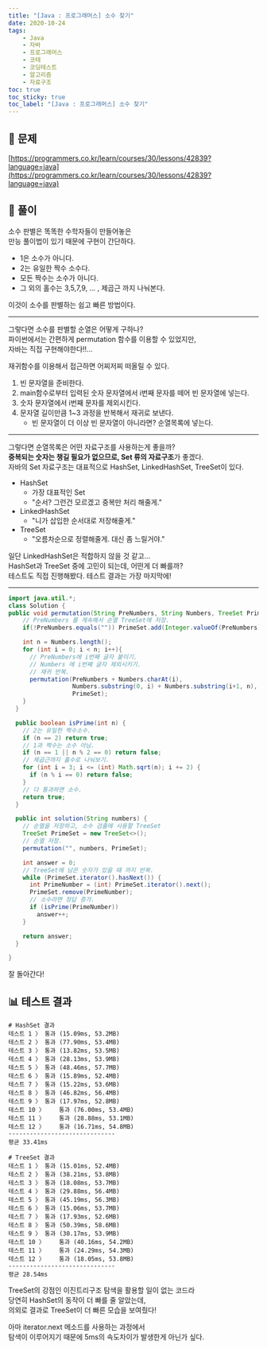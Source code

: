 ```yaml
---
title: "[Java : 프로그래머스] 소수 찾기"
date: 2020-10-24
tags:
    - Java
    - 자바
    - 프로그래머스
    - 코테
    - 코딩테스트
    - 알고리즘
    - 자료구조
toc: true
toc_sticky: true
toc_label: "[Java : 프로그래머스] 소수 찾기"
---
```

## 📝 문제
[https://programmers.co.kr/learn/courses/30/lessons/42839?language=java](https://programmers.co.kr/learn/courses/30/lessons/42839?language=java)

## 🎯 풀이
소수 판별은 똑똑한 수학자들이 만들어놓은  
만능 풀이법이 있기 때문에 구현이 간단하다.  

- 1은 소수가 아니다.
- 2는 유일한 짝수 소수다.
- 모든 짝수는 소수가 아니다.
- 그 외의 홀수는 3,5,7,9, ... , 제곱근 까지 나눠본다.

이것이 소수를 판별하는 쉽고 빠른 방법이다.  

---

그렇다면 소수를 판별할 순열은 어떻게 구하나?  
파이썬에서는 간편하게 permutation 함수를 이용할 수 있었지만,  
자바는 직접 구현해야한다!!...  
  
재귀함수를 이용해서 접근하면 어찌저찌 떠올릴 수 있다.  

1. 빈 문자열을 준비한다.
2. main함수로부터 입력된 숫자 문자열에서 i번째 문자를 떼어 빈 문자열에 넣는다.
3. 숫자 문자열에서 i번째 문자를 제외시킨다.
4. 문자열 길이만큼 1~3 과정을 반복해서 재귀로 보낸다.
    - 빈 문자열이 더 이상 빈 문자열이 아니라면? 순열목록에 넣는다.

---

그렇다면 순열목록은 어떤 자료구조를 사용하는게 좋을까?  
**중복되는 숫자는 챙길 필요가 없으므로, Set 류의 자료구조**가 좋겠다.  
자바의 Set 자료구조는 대표적으로 HashSet, LinkedHashSet, TreeSet이 있다.  
  
- HashSet
    - 가장 대표적인 Set
    - "순서? 그런건 모르겠고 중복만 처리 해줄게."
- LinkedHashSet
    - "니가 삽입한 순서대로 저장해줄게."
- TreeSet
    - "오름차순으로 정렬해줄게. 대신 좀 느릴거야."

일단 LinkedHashSet은 적합하지 않을 것 같고...  
HashSet과 TreeSet 중에 고민이 되는데, 어떤게 더 빠를까?  
테스트도 직접 진행해봤다. 테스트 결과는 가장 마지막에!

---

```java
import java.util.*;
class Solution {
public void permutation(String PreNumbers, String Numbers, TreeSet PrimeSet) {
    // PreNumbers 를 계속해서 순열 TreeSet에 저장.
    if(!PreNumbers.equals("")) PrimeSet.add(Integer.valueOf(PreNumbers));

    int n = Numbers.length();
    for (int i = 0; i < n; i++){
      // PreNumbers에 i번째 글자 붙이기.
      // Numbers 에 i번째 글자 제외시키기.
      // 재귀 반복.
      permutation(PreNumbers + Numbers.charAt(i),
                  Numbers.substring(0, i) + Numbers.substring(i+1, n),
                  PrimeSet);
    }
  }

  public boolean isPrime(int n) {
    // 2는 유일한 짝수소수.
    if (n == 2) return true;
    // 1과 짝수는 소수 아님.
    if (n == 1 || n % 2 == 0) return false;
    // 제곱근까지 홀수로 나눠보기.
    for (int i = 3; i <= (int) Math.sqrt(n); i += 2) {
      if (n % i == 0) return false;
    }
    // 다 통과하면 소수.
    return true;
  }

  public int solution(String numbers) {
    // 순열을 저장하고, 소수 검출에 사용할 TreeSet
    TreeSet PrimeSet = new TreeSet<>();
    // 순열 저장.
    permutation("", numbers, PrimeSet);

    int answer = 0;
    // TreeSet에 남은 숫자가 있을 때 까지 반복.
    while (PrimeSet.iterator().hasNext()) {
      int PrimeNumber = (int) PrimeSet.iterator().next();
      PrimeSet.remove(PrimeNumber);
      // 소수라면 정답 증가.
      if (isPrime(PrimeNumber)) 
        answer++;
    }

    return answer;
  }

}
```

잘 돌아간다!

## 📊 테스트 결과
```
# HashSet 결과
테스트 1 〉	통과 (15.09ms, 53.2MB)
테스트 2 〉	통과 (77.90ms, 53.4MB)
테스트 3 〉	통과 (13.82ms, 53.5MB)
테스트 4 〉	통과 (28.13ms, 53.9MB)
테스트 5 〉	통과 (48.46ms, 57.7MB)
테스트 6 〉	통과 (15.89ms, 52.4MB)
테스트 7 〉	통과 (15.22ms, 53.6MB)
테스트 8 〉	통과 (46.82ms, 56.4MB)
테스트 9 〉	통과 (17.97ms, 52.8MB)
테스트 10 〉	통과 (76.00ms, 53.4MB)
테스트 11 〉	통과 (28.88ms, 53.1MB)
테스트 12 〉	통과 (16.71ms, 54.8MB)
------------------------------
평균 33.41ms

# TreeSet 결과
테스트 1 〉	통과 (15.01ms, 52.4MB)
테스트 2 〉	통과 (38.21ms, 53.8MB)
테스트 3 〉	통과 (18.08ms, 53.7MB)
테스트 4 〉	통과 (29.88ms, 56.4MB)
테스트 5 〉	통과 (45.19ms, 56.3MB)
테스트 6 〉	통과 (15.06ms, 53.7MB)
테스트 7 〉	통과 (17.93ms, 52.6MB)
테스트 8 〉	통과 (50.39ms, 58.6MB)
테스트 9 〉	통과 (30.17ms, 53.9MB)
테스트 10 〉	통과 (40.16ms, 54.2MB)
테스트 11 〉	통과 (24.29ms, 54.3MB)
테스트 12 〉	통과 (18.05ms, 53.8MB)
------------------------------
평균 28.54ms
```
TreeSet의 강점인 이진트리구조 탐색을 활용할 일이 없는 코드라  
당연히 HashSet의 동작이 더 빠를 줄 알았는데,  
의외로 결과로 TreeSet이 더 빠른 모습을 보여줬다!  
  
아마 iterator.next 메소드를 사용하는 과정에서  
탐색이 이루어지기 때문에 5ms의 속도차이가 발생한게 아닌가 싶다.  
  
